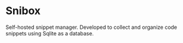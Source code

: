 # Snibox
Self-hosted snippet manager. Developed to collect and organize code snippets using Sqlite as a database.
